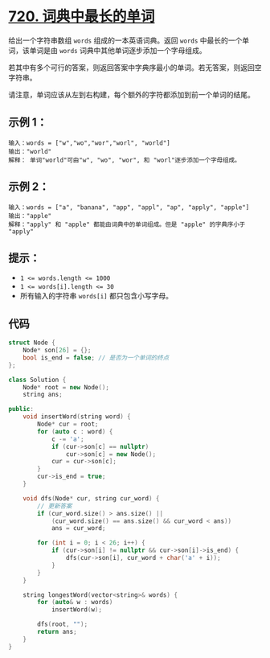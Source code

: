 # [720. 词典中最长的单词](https://leetcode.cn/problems/longest-word-in-dictionary/)

给出一个字符串数组 `words` 组成的一本英语词典。返回 `words` 中最长的一个单词，该单词是由 `words` 词典中其他单词逐步添加一个字母组成。

若其中有多个可行的答案，则返回答案中字典序最小的单词。若无答案，则返回空字符串。

请注意，单词应该从左到右构建，每个额外的字符都添加到前一个单词的结尾。

## **示例 1：**

```
输入：words = ["w","wo","wor","worl", "world"]
输出："world"
解释： 单词"world"可由"w", "wo", "wor", 和 "worl"逐步添加一个字母组成。
```

## **示例 2：**

```
输入：words = ["a", "banana", "app", "appl", "ap", "apply", "apple"]
输出："apple"
解释："apply" 和 "apple" 都能由词典中的单词组成。但是 "apple" 的字典序小于 "apply" 
```

## **提示：**

- `1 <= words.length <= 1000`
- `1 <= words[i].length <= 30`
- 所有输入的字符串 `words[i]` 都只包含小写字母。

## 代码

```cpp
struct Node {
    Node* son[26] = {};
    bool is_end = false; // 是否为一个单词的终点
};

class Solution {
    Node* root = new Node();
    string ans;

public:
    void insertWord(string word) {
        Node* cur = root;
        for (auto c : word) {
            c -= 'a';
            if (cur->son[c] == nullptr)
                cur->son[c] = new Node();
            cur = cur->son[c];
        }
        cur->is_end = true;
    }

    void dfs(Node* cur, string cur_word) {
        // 更新答案
        if (cur_word.size() > ans.size() ||
            (cur_word.size() == ans.size() && cur_word < ans))
            ans = cur_word;

        for (int i = 0; i < 26; i++) {
            if (cur->son[i] != nullptr && cur->son[i]->is_end) {
                dfs(cur->son[i], cur_word + char('a' + i));
            }
        }
    }

    string longestWord(vector<string>& words) {
        for (auto& w : words)
            insertWord(w);

        dfs(root, "");
        return ans;
    }
}
```

